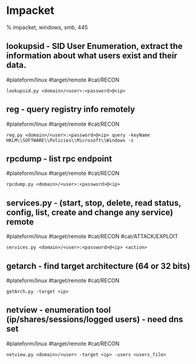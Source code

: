 # Impacket

% impacket, windows, smb, 445

## lookupsid - SID User Enumeration,  extract the information about what users exist and their data. 
#plateform/linux #target/remote #cat/RECON 

```
lookupsid.py <domain>/<user>:<password>@<ip>
```

## reg - query registry info remotely
#plateform/linux #target/remote #cat/RECON 
```
reg.py <domain>/<user>:<password>@<ip> query -keyName HKLM\\SOFTWARE\\Policies\\Microsoft\\Windows -s
```

## rpcdump - list rpc endpoint
#plateform/linux #target/remote #cat/RECON 
```
rpcdump.py <domain>/<user>:<password>@<ip>
```

## services.py - (start, stop, delete, read status, config, list, create and change any service) remote
#plateform/linux #target/remote #cat/RECON  #cat/ATTACK/EXPLOIT  
```
services.py <domain>/<user>:<password>@<ip> <action>
``` 

## getarch - find target architecture (64 or 32 bits)
#plateform/linux #target/remote #cat/RECON 
```
getArch.py -target <ip>
```

## netview - enumeration tool (ip/shares/sessions/logged users) - need dns set
#plateform/linux #target/remote #cat/RECON 
```
netview.py <domain>/<user> -target <ip> -users <users_file>
```


